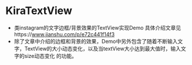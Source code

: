 # KiraTextView
- 类instagram的文字边框/背景效果的TextView实现Demo
具体介绍文章见https://www.jianshu.com/p/e72c441f14f3
- 除了文章中介绍的边框和背景的效果，Demo中另外包含了随着不断输入文字，TextView的大小动态变化，以及当textView大小达到最大值时，输入文字的size动态变化
的功能。
